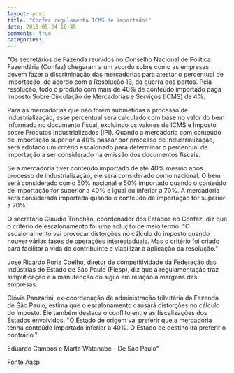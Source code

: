 ```yaml
---
layout: post
title: "Confaz regulamenta ICMS de importados"
date: 2013-05-24 10:45
comments: true
categories: 
---
```

"Os secretários de Fazenda reunidos no Conselho Nacional de Política Fazendária (Confaz) chegaram a um acordo sobre como as empresas devem fazer a discriminação das mercadorias para atestar o percentual de importação, de acordo com a Resolução 13, da guerra dos portos. Pela resolução, todo o produto com mais de 40% de conteúdo importado paga Imposto Sobre Circulação de Mercadorias e Serviços (ICMS) de 4%. 

Para as mercadorias que não forem submetidas a processo de industrialização, esse percentual será calculado com base no valor do bem informado no documento fiscal, excluindo os valores de ICMS e Imposto sobre Produtos Industrializados (IPI). Quando a mercadoria com conteúdo de importação superior a 40% passar por processo de industrialização, será adotado um critério escalonado para determinar o percentual de importação a ser considerado na emissão dos documentos fiscais. 

Se a mercadoria tiver conteúdo importado de até 40% mesmo após processo de industrialização, ele será considerado como nacional. O bem será considerado como 50% nacional e 50% importado quando o conteúdo de importação for superior a 40% e igual ou inferior a 70%. A mercadoria será considerada importada quando o conteúdo de importação for superior a 70%. 

O secretário Claudio Trinchão, coordenador dos Estados no Confaz, diz que o critério de escalonamento foi uma solução de meio termo. "O escalonamento vai provocar distorções no cálculo do imposto quando houver várias fases de operações interestaduais. Mas o critério foi criado para facilitar a vida do contribuinte e viabilizar a aplicação da resolução." 

José Ricardo Roriz Coelho, diretor de competitividade da Federação das Indústrias do Estado de São Paulo (Fiesp), diz que a regulamentação traz simplificação e a manutenção do sigilo em relação à margens das empresas. 

Clóvis Panzarini, ex-coordenação de administração tributária da Fazenda de São Paulo, estima que o escalonamento causará distorções no cálculo do imposto. Ele também destaca o conflito entre as fiscalizações dos Estados envolvidos. "O Estado de origem vai preferir que a mercadoria tenha conteúdo importado inferior a 40%. O Estado de destino irá preferir o contrário." 

Eduardo Campos e Marta Watanabe - De São Paulo"

Fonte [Aasp](http://www.aasp.org.br/aasp/imprensa/clipping/cli_noticia.asp?idnot=14431)